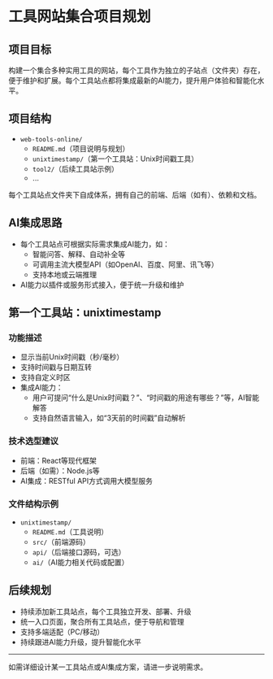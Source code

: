 # 工具网站集合项目规划

## 项目目标

构建一个集合多种实用工具的网站，每个工具作为独立的子站点（文件夹）存在，便于维护和扩展。每个工具站点都将集成最新的AI能力，提升用户体验和智能化水平。

## 项目结构

- `web-tools-online/`
  - `README.md`（项目说明与规划）
  - `unixtimestamp/`（第一个工具站：Unix时间戳工具）
  - `tool2/`（后续工具站示例）
  - ...

每个工具站点文件夹下自成体系，拥有自己的前端、后端（如有）、依赖和文档。

## AI集成思路

- 每个工具站点可根据实际需求集成AI能力，如：
  - 智能问答、解释、自动补全等
  - 可调用主流大模型API（如OpenAI、百度、阿里、讯飞等）
  - 支持本地或云端推理
- AI能力以插件或服务形式接入，便于统一升级和维护

## 第一个工具站：unixtimestamp

### 功能描述
- 显示当前Unix时间戳（秒/毫秒）
- 支持时间戳与日期互转
- 支持自定义时区
- 集成AI能力：
  - 用户可提问“什么是Unix时间戳？”、“时间戳的用途有哪些？”等，AI智能解答
  - 支持自然语言输入，如“3天前的时间戳”自动解析

### 技术选型建议
- 前端：React等现代框架
- 后端（如需）：Node.js等
- AI集成：RESTful API方式调用大模型服务

### 文件结构示例
- `unixtimestamp/`
  - `README.md`（工具说明）
  - `src/`（前端源码）
  - `api/`（后端接口源码，可选）
  - `ai/`（AI能力相关代码或配置）

## 后续规划
- 持续添加新工具站点，每个工具独立开发、部署、升级
- 统一入口页面，聚合所有工具站点，便于导航和管理
- 支持多端适配（PC/移动）
- 持续跟进AI能力升级，提升智能化水平

---

如需详细设计某一工具站点或AI集成方案，请进一步说明需求。 